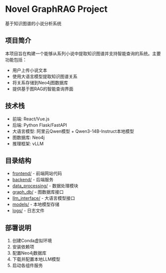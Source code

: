 # Novel GraphRAG Project

基于知识图谱的小说分析系统

## 项目简介

本项目旨在构建一个能够从系列小说中提取知识图谱并支持智能查询的系统。主要功能包括：
- 用户上传小说文本
- 使用大语言模型提取知识图谱关系
- 将关系存储到Neo4j图数据库
- 提供基于图RAG的智能查询界面

## 技术栈

- 前端: React/Vue.js
- 后端: Python Flask/FastAPI
- 大语言模型: 阿里云Qwen模型 + Qwen3-14B-Instruct本地模型
- 图数据库: Neo4j
- 推理框架: vLLM

## 目录结构

- [frontend/](file:///root/novel-graphRAG/frontend) - 前端网站代码
- [backend/](file:///root/novel-graphRAG/backend) - 后端服务
- [data_processing/](file:///root/novel-graphRAG/data_processing) - 数据处理模块
- [graph_db/](file:///root/novel-graphRAG/graph_db) - 图数据库接口
- [llm_interface/](file:///root/novel-graphRAG/llm_interface) - 大语言模型接口
- [models/](file:///root/autodl-tmp/models) - 本地模型存储
- [logs/](file:///root/novel-graphRAG/logs) - 日志文件

## 部署说明

1. 创建Conda虚拟环境
2. 安装依赖项
3. 配置Neo4j数据库
4. 下载并配置本地LLM模型
5. 启动各组件服务